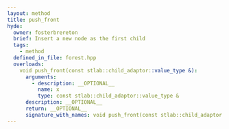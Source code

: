 ```yaml
---
layout: method
title: push_front
hyde:
  owner: fosterbrereton
  brief: Insert a new node as the first child
  tags:
    - method
  defined_in_file: forest.hpp
  overloads:
    void push_front(const stlab::child_adaptor::value_type &):
      arguments:
        - description: __OPTIONAL__
          name: x
          type: const stlab::child_adaptor::value_type &
      description: __OPTIONAL__
      return: __OPTIONAL__
      signature_with_names: void push_front(const stlab::child_adaptor::value_type & x)
---
```

